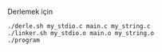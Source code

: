 Derlemek için
```
./derle.sh my_stdio.c main.c my_string.c
./linker.sh my_stdio.o main.o my_string.o
./program 
```
